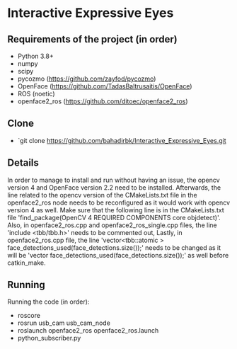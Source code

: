 # Interactive Expressive Eyes

## Requirements of the project (in order)

- Python 3.8+
- numpy
- scipy
- pycozmo (https://github.com/zayfod/pycozmo)
- OpenFace (https://github.com/TadasBaltrusaitis/OpenFace) 
- ROS (noetic)
- openface2_ros (https://github.com/ditoec/openface2_ros)

## Clone

- `git clone https://github.com/bahadirbk/Interactive_Expressive_Eyes.git

## Details

In order to manage to install and run without having an issue, the opencv version 4 and OpenFace version 2.2 need to be installed. Afterwards, the line related to the opencv version of the CMakeLists.txt file in the openface2_ros node needs to be reconfigured as it would work with opencv version 4 as well. Make sure that the following line is in the CMakeLists.txt file 'find_package(OpenCV 4 REQUIRED COMPONENTS core objdetect)'. Also, in openface2_ros.cpp and openface2_ros_single.cpp files, the line 'include <tbb/tbb.h>' needs to be commented out, Lastly, in openface2_ros.cpp file, the line 'vector<tbb::atomic<bool> > face_detections_used(face_detections.size());' needs to be changed as it will be 'vector<bool> face_detections_used(face_detections.size());' as well before catkin_make. 

## Running

Running the code (in order):

- roscore
- rosrun usb_cam usb_cam_node
- roslaunch openface2_ros openface2_ros.launch
- python_subscriber.py



